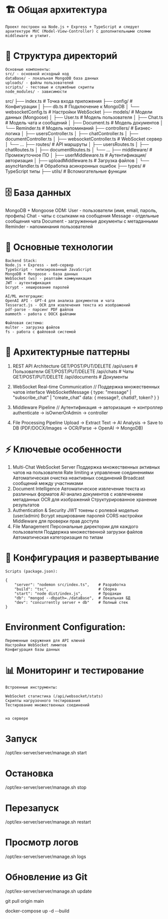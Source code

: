 # 🏗️ Общая архитектура

    Проект построен на Node.js + Express + TypeScript и следует архитектуре MVC (Model-View-Controller) c дополнительными слоями middleware и утилит.

# 📁 Структура директорий

    Основные компоненты:
    src/ - основной исходный код
    dataBase/ - локальная MongoDB база данных
    uploads/ - файлы пользователей
    scripts/ - тестовые и служебные скрипты
    node_modules/ - зависимости

src/
├── index.ts # Точка входа приложения
├── config/ # Конфигурации
│ ├── db.ts # Подключение к MongoDB
│ └── websocketConfig.ts # Настройки WebSocket
├── models/ # Модели данных (Mongoose)
│ ├── User.ts # Модель пользователя
│ ├── Chat.ts # Модель чата и сообщений
│ ├── Document.ts # Модель документов
│ └── Reminder.ts # Модель напоминаний
├── controllers/ # Бизнес-логика
│ ├── usersController.ts
│ ├── chatController.ts
│ ├── documentController.ts
│ ├── websocketController.ts # WebSocket сервер
│ └── ...
├── routes/ # API маршруты
│ ├── usersRoutes.ts
│ ├── chatRoutes.ts
│ ├── documentRoutes.ts
│ └── ...
├── middleware/ # Промежуточное ПО
│ ├── userMiddleware.ts # Аутентификация/авторизация
│ ├── uploadMiddleware.ts # Загрузка файлов
│ └── asyncHandler.ts # Обработка асинхронных ошибок
├── types/ # TypeScript типы
├── utils/ # Вспомогательные функции

# 🗄️ База данных

MongoDB + Mongoose ODM:
User - пользователи (имя, email, пароль, профиль)
Chat - чаты с ссылками на сообщения
Message - отдельные сообщения чата
Document - загруженные документы с метаданными
Reminder - напоминания пользователей

# 🔧 Основные технологии

    Backend Stack:
    Node.js + Express - веб-сервер
    TypeScript - типизированный JavaScript
    MongoDB + Mongoose - база данных
    WebSocket (ws) - реалтайм коммуникация
    JWT - аутентификация
    bcrypt - хеширование паролей

    AI/ML интеграции:
    OpenAI API - GPT-4 для анализа документов и чата
    Tesseract.js - OCR для извлечения текста из изображений
    pdf-parse - парсинг PDF файлов
    mammoth - работа с DOCX файлами

    Файловая система:
    multer - загрузка файлов
    fs - работа с файловой системой

# 🔄 Архитектурные паттерны

1. REST API Architecture
   GET/POST/PUT/DELETE /api/users # Пользователи
   GET/POST/PUT/DELETE /api/chats # Чаты
   GET/POST/PUT/DELETE /api/documents # Документы
2. WebSocket Real-time Communication
   // Поддержка множественных чатов
   interface WebSocketMessage {
   type: "message" | "subscribe_chat" | "create_chat"
   data: { message?, chatId?, token? }
   }

3. Middleware Pipeline
   // Аутентификация → авторизация → контроллер
   authenticate → isOwnerOrAdmin → controller

4. File Processing Pipeline
   Upload → Extract Text → AI Analysis → Save to DB
   (PDF/DOCX/Images → OCR/Parse → OpenAI → MongoDB)

# ⚡ Ключевые особенности

1. Multi-Chat WebSocket Server
   Поддержка множественных активных чатов на пользователя
   Rate limiting и управление соединениями
   Автоматическая очистка неактивных соединений
   Broadcast сообщений между участниками
2. Document Intelligence
   Автоматическое извлечение текста из различных форматов
   AI-анализ документов с извлечением метаданных
   OCR для изображений
   Структурированное хранение результатов
3. Authentication & Security
   JWT токены с ролевой моделью (user/admin)
   Bcrypt хеширование паролей
   CORS настройки
   Middleware для проверки прав доступа
4. File Management
   Персональные директории для каждого пользователя
   Поддержка множественной загрузки файлов
   Автоматическая категоризация по типам

# 🔧 Конфигурация и развертывание

    Scripts (package.json):

    {
        "server": "nodemon src/index.ts",    # Разработка
        "build": "tsc",                      # Сборка
        "start": "node dist/index.js",       # Продакшн
        "db": "mongod --dbpath=./dataBase",  # Локальная БД
        "dev": "concurrently server + db"    # Полный стек
    }

# Environment Configuration:

    Переменные окружения для API ключей
    Настройки WebSocket лимитов
    Конфигурация базы данных

# 📊 Мониторинг и тестирование

    Встроенные инструменты:

    WebSocket статистика (/api/websocket/stats)
    Скрипты нагрузочного тестирования
    Тестирование множественных соединений


    на сервере

# Запуск

/opt/lex-server/server/manage.sh start

# Остановка

/opt/lex-server/server/manage.sh stop

# Перезапуск

/opt/lex-server/server/manage.sh restart

# Просмотр логов

/opt/lex-server/server/manage.sh logs

# Обновление из Git

/opt/lex-server/server/manage.sh update

git pull origin main

docker-compose up -d --build
